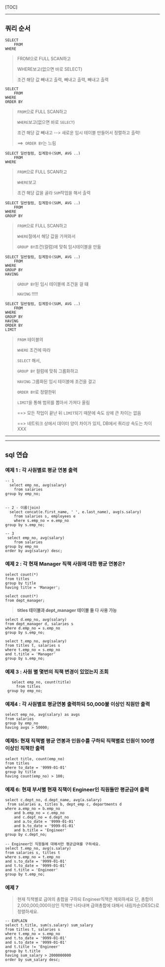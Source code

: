 [TOC]

---

## 쿼리 순서

```MYSQL
SELECT 
	FROM	
WHERE
```

> FROM으로 FULL SCAN하고 
>
> WHERE보고(없으면 바로 SELECT)
>
> 조건 해당 값 빼내고 출력, 빼내고 출력, 빼내고 출력



```MYSQL
SELECT 
	FROM	
WHERE
ORDER BY
```

> `FROM`으로 FULL SCAN하고 
>
> `WHERE`보고(없으면 바로 `SELECT`)
>
> 조건 해당 값 빼내고 --> 새로운 임시 테이블 만들어서 정렬하고 출력!
>
> ==>` ORDER BY`는 느림



```mysql
SELECT 일반컬럼, 집계함수(SUM, AVG ..)
	FROM
WHERE
```

> `FROM`으로 FULL SCAN하고 
>
> `WHERE`보고
>
> 조건 해당 값을 골라 `SUM`작업을 해서 출력



```mysql
SELECT 일반컬럼, 집계함수(SUM, AVG ..)
	FROM
WHERE
GROUP BY
```

> `FROM`으로 FULL SCAN하고 
>
> `WHERE`절에서 해당 값을 가져와서
>
> `GROUP BY`조건(컬럼)에 맞춰 임시테이블을 만듦



```mysql
SELECT 일반컬럼, 집계함수(SUM, AVG ..)
	FROM
WHERE
GROUP BY
HAVING
```

> `GROUP BY`된 임시 테이블에 조건을 걸 떄
>
> `HAVING` !!!!! 



```MYSQL
SELECT 일반컬럼, 집계함수(SUM, AVG ..)
	FROM
WHERE
GROUP BY
HAVING
ORDER BY
LIMIT
```

> `FROM` 테이블의
>
> `WHERE` 조건에 따라
>
> `SELECT` 해서, 
>
> `GROUP BY` 컬럼에 맞춰 그룹화하고
>
> `HAVING` 그룹화된 임시 테이블에 조건을 걸고
>
> `ORDER BY`로 정렬한뒤
>
> `LIMIT`을 통해 범위를 뽑아서 가져다 올림 
>
> ==> 모든 작업이 끝난 뒤 `LIMIT`되기 때문에 속도 상에 큰 차이는 없음
>
> ==> 네트워크 상에서 데이터 양이 차이가 있지, DB에서 쿼리상 속도는 차이 XXX

---



---

## sql 연습

### 예제 1 : 각 사원별로 평균 연봉 출력

```mysql
-- 1
  select emp_no, avg(salary)
	from salaries
group by emp_no;


-- 2 - 이름(join)
  select concat(e.first_name, ' ', e.last_name), avg(s.salary)
	from salaries s, employees e
    where s.emp_no = e.emp_no
group by s.emp_no;

-- 3
 select emp_no, avg(salary)
	from salaries
group by emp_no
order by avg(salary) desc;
```



### 예제 2 : 각 현재 Manager 직책 사원에 대한 평균 연봉은?

```mysql
select count(*)
from titles
group by title
having title = 'Manager';

select count(*)
from dept_manager;
```

> **titles 테이블과 dept_manager 테이블 둘 다 사용 가능**

```mysql
select d.emp_no, avg(salary)
from dept_manager d, salaries s
where d.emp_no = s.emp_no
group by s.emp_no;

select t.emp_no, avg(salary)
from titles t, salaries s
where t.emp_no = s.emp_no
and t.title = 'Manager'
group by s.emp_no;
```



### 예제 3 : 사원 별 몇번의 직책 변경이 있었는지 조회

```mysql
   select emp_no, count(title)
	 from titles
 group by emp_no;
```



### 예제4 **:** 각 사원별로 평균연봉 출력하되 50,000불 이상인 직원만 출력 

```mysql
select emp_no, avg(salary) as avgs
from salaries
group by emp_no
having avgs > 50000;
```



### 예제5: 현재 직책별 평균 연봉과 인원수를 구하되 직책별로 인원이 100명 이상인 직책만 출력

```mysql
select title, count(emp_no)
from titles
where to_date = '9999-01-01'
group by title
having count(emp_no) > 100;
```



### 예제 6: 현재 부서별 현재 직책이 Engineer인 직원들만 평균급여 출력

```mysql
select c.dept_no, d.dept_name, avg(a.salary)
 from salaries a, titles b, dept_emp c, departments d
where a.emp_no = b.emp_no
	and b.emp_no = c.emp_no
    and c.dept_no = d.dept_no
	and a.to_date = '9999-01-01'
	and b.to_date = '9999-01-01'
	and b.title = 'Engineer'
group by c.dept_no;

-- Engineer인 직원들에 대해서만 평균급여를 구하세요.
select t.emp_no, avg(s.salary)
from salaries s, titles t
where s.emp_no = t.emp_no
and s.to_date = '9999-01-01'
and t.to_date = '9999-01-01'
and t.title = 'Engineer'
group by t.emp_no;
```



### 예제 7

> 현재 직책별로 급여의 총합을 구하되 Engineer직책은 제외하세요
> 단, 총합이 2,000,000,000이상인 직책만 나타내며 급여총합에
> 대해서 내림차순(DESC)로 정렬하세요.   

```mysql
-- EXPLAIN
select t.title, sum(s.salary) sum_salary
from titles t, salaries s
where t.emp_no = s.emp_no
and t.to_date = '9999-01-01'
and s.to_date = '9999-01-01'
and t.title != 'Engineer'
group by t.title
having sum_salary > 2000000000
order by sum_salary desc;
```

